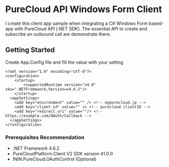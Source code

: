# PureCloud API Windows Form Client

I create this client app sample when integrating a C# Windows Form based-app with PureCloud API (.NET SDK).
The essential API to create and subscribe an outbound call are demonstrate there.

## Getting Started
Create App.Config file and fill the value with your setting

```
<?xml version="1.0" encoding="utf-8"?>
<configuration>
    <startup> 
        <supportedRuntime version="v4.0" sku=".NETFramework,Version=v4.6.2"/>
    </startup>
  <appSettings>
    <add key="environment" value="" /> <!-- mypurecloud.jp -->
    <add key="client_id" value="" /> <!-- purecloud clientID -->
    <add key="redirect_uri" value=""/> <!-- https://example.com/OAuth/Callback -->
  </appSettings>
</configuration>
```

### Prerequisites Recommendation

* .NET Framework 4.6.2
* PureCloudPlatform.Client.V2 SDK version 41.0.0
* ININ.PureCloud.OAuthControl (Optional)

